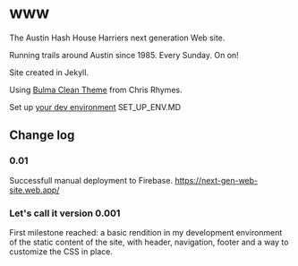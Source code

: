 # www
The Austin Hash House Harriers next generation Web site.

Running trails around Austin since 1985. Every Sunday. On on!

Site created in Jekyll.

Using [Bulma Clean Theme](https://github.com/chrisrhymes/bulma-clean-theme) from Chris Rhymes.

Set up [your dev environment](SET_UP_ENV.MD) SET_UP_ENV.MD

## Change log
### 0.01
Successfull manual deployment to Firebase. https://next-gen-web-site.web.app/

### Let's call it version 0.001
First milestone reached: a basic rendition in my development environment of the static content of the site, with header, navigation, footer and a way to customize the CSS in place. 

